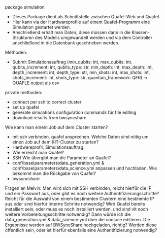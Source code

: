 package simulation

- Dieses Package dient als Schnittstelle zwischen Quafel-Web und Quafel.
- Hier kann via der Hardwareprofile auf einem Quafel-Programm eine Simulation gestartet werden.
- Anschließend erhält man Daten, diese müssen dann in die Klassen-Strukturen des Modells umgewandelt werden und via dem Controller anschließend in die Datenbank geschrieben werden.

Methoden:

- Submit Simulationsauftrag (min_qubits: int, max_qubits: int, qubits_increment: int, qubits_type: str, min_depth: int, max_depth: int, depth_increment: int, depth_type: str, min_shots: int, max_shots: int, shots_increment: int, shots_type: str, quantum_framework: QFR) -> QUAFLE output als csv

private methoden:

- connect per ssh to correct cluster
- set up quafel
- generate simulations configuration commands für file editing
- download results from bwsyncshare

Wie kann man einem Job auf dem Cluster starten?

- mit ssh verbinden. quafel ansprechen. Welche Daten sind nötig um einen Job auf dem KIT-Cluster zu starten?
- Hardwareprofil, Simulationsauftrag.
- Wie erreicht man Quafel?
- SSH Wie übergibt man die Parameter an Quafel?
- conf\base\parameters\data_generation.yml & conf\base\parameters\data_science.yml anpassen und hochladen. Wie bekommt man die Rückgabe von Quafel?
- bwsyncshare

Fragen an Melvin:
Man wird sich mit SSH verbinden, reicht hierfür die IP und ein Passwort aus, oder gibt es noch weitere
Authentifizierungsschritte?
Reicht für die Auswahl von einem bestimmten Clustern eine bestimmte IP aus oder sind hierfür interne Schritte notwendig?
Wird Quafel bereits installiert sein, oder muss es noch installiert werden, und sind vlt noch weitere
Vorbereitungsschritte notwendig?
Dann würde ich die data_generation.yml & data_science.yml über die console editieren.
Die Ergebnisse werden auf BWSyncShare hochgeladen, richtig? Werden diese öffentlich sein, oder ist hierfür ebenfalls
eine Authentifizierung notwendig?
